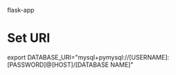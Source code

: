 flask-app


# Set URI
export DATABASE_URI="mysql+pymysql://[USERNAME]:[PASSWORD]@[HOST]/[DATABASE NAME]"

